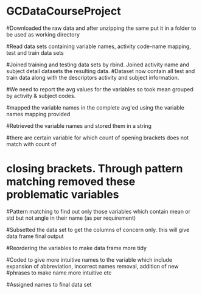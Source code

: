 # GCDataCourseProject
#Downloaded the raw data and after unzipping the same put it in a folder to be used as working directory

#Read data sets containing variable names, activity code-name mapping, test and train data sets

#Joined training and testing data sets by rbind. Joined activity name and subject detail datasets the resulting data.
#Dataset now contain all test and train data along with the descriptors activity and subject information.

#We need to report the avg values for the variables so took mean grouped by activity & subject codes.

#mapped the variable names in the complete avg'ed using the variable names mapping provided

#Retrieved the variable names and stored them in a string

#there are certain variable for which count of opening brackets does not match with count of 
# closing brackets. Through pattern matching removed these problematic variables

#Pattern matching to find out only those variables which contain mean or std but not angle in their name (as per requirement)

#Subsetted the data set to get the columns of concern only. this will give data frame final output

#Reordering the variables to make data frame more tidy

#Coded to give more intuitive names to the variable which include expansion of abbreviation, incorrect names removal, addition of new 
#phrases to make name more intuitive etc

#Assigned names to final data set
